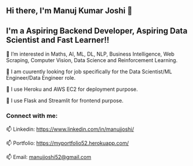 ## Hi there, I'm Manuj Kumar Joshi 👋

## I'm a Aspiring Backend Developer, Aspiring Data Scientist and Fast Learner!!


👀 I’m interested in Maths, AI, ML, DL, NLP, Business Intelligence, Web Scraping, Computer Vision, Data Science and Reinforcement Learning.

🌱 I am cuurently looking for job specifically for the Data Scientist/ML Engineer/Data Engineer role.

🌱 I use Heroku and AWS EC2 for deployment purpose.

🌱 I use Flask and Streamlit for frontend purpose.

### Connect with me:


📫 Linkedin: https://www.linkedin.com/in/manujjoshi/

📫 Portfolio: https://myportfolio52.herokuapp.com/

📫 Email: manujjoshi52@gmail.com
